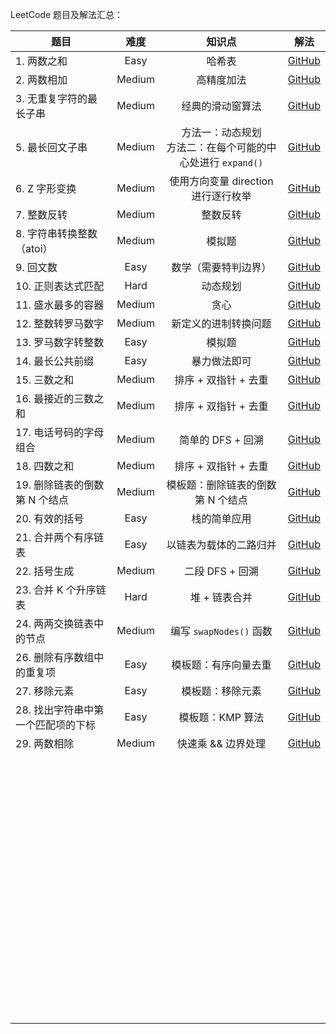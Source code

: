LeetCode 题目及解法汇总：

| 题目                               |  难度  |                            知识点                            | 解法                                                         |
| ---------------------------------- | :----: | :----------------------------------------------------------: | ------------------------------------------------------------ |
| 1. 两数之和                        |  Easy  |                            哈希表                            | [GitHub](https://github.com/aeoaz/myLeetCode/tree/main/Problems/00001_Two%20Sum) |
| 2. 两数相加                        | Medium |                          高精度加法                          | [GitHub](https://github.com/aeoaz/myLeetCode/tree/main/Problems/00002_Add%20Two%20Numbers) |
| 3. 无重复字符的最长子串            | Medium |                       经典的滑动窗算法                       | [GitHub](https://github.com/aeoaz/myLeetCode/tree/main/Problems/00003_Longest%20Substring%20Without%20Repeating%20Characters) |
| 5. 最长回文子串                    | Medium | 方法一：动态规划<br />方法二：在每个可能的中心处进行 `expand()` | [GitHub](https://github.com/aeoaz/myLeetCode/tree/main/Problems/00005_Longest%20Palindromic%20Substring) |
| 6. Z 字形变换                      | Medium |             使用方向变量 direction 进行逐行枚举              | [GitHub](https://github.com/aeoaz/myLeetCode/tree/main/Problems/00006_Zigzag%20Conversion) |
| 7. 整数反转                        | Medium |                           整数反转                           | [GitHub](https://github.com/aeoaz/myLeetCode/tree/main/Problems/00007_Reverse%20Integer) |
| 8. 字符串转换整数（atoi）          | Medium |                            模拟题                            | [GitHub](https://github.com/aeoaz/myLeetCode/tree/main/Problems/00008_String%20to%20Integer(atoi)) |
| 9. 回文数                          |  Easy  |                     数学（需要特判边界）                     | [GitHub](https://github.com/aeoaz/myLeetCode/tree/main/Problems/00009_Palindrome%20Number) |
| 10. 正则表达式匹配                 |  Hard  |                           动态规划                           | [GitHub](https://github.com/aeoaz/myLeetCode/tree/main/Problems/00010_Regular%20Expression%20Matching) |
| 11. 盛水最多的容器                 | Medium |                             贪心                             | [GitHub](https://github.com/aeoaz/myLeetCode/tree/main/Problems/00011_Container%20With%20Most%20Water) |
| 12. 整数转罗马数字                 | Medium |                     新定义的进制转换问题                     | [GitHub](https://github.com/aeoaz/myLeetCode/tree/main/Problems/00012_Integer%20to%20Roman) |
| 13. 罗马数字转整数                 |  Easy  |                            模拟题                            | [GitHub](https://github.com/aeoaz/myLeetCode/tree/main/Problems/00013_Roman%20to%20Integer) |
| 14. 最长公共前缀                   |  Easy  |                         暴力做法即可                         | [GitHub](https://github.com/aeoaz/myLeetCode/tree/main/Problems/00014_Longest%20Common%20Prefix) |
| 15. 三数之和                       | Medium |                     排序 + 双指针 + 去重                     | [GitHub](https://github.com/aeoaz/myLeetCode/tree/main/Problems/00015_3Sum) |
| 16. 最接近的三数之和               | Medium |                     排序 + 双指针 + 去重                     | [GitHub](https://github.com/aeoaz/myLeetCode/tree/main/Problems/00016_3Sum%20Closest) |
| 17. 电话号码的字母组合             | Medium |                      简单的 DFS + 回溯                       | [GitHub](https://github.com/aeoaz/myLeetCode/tree/main/Problems/00017_Letter%20Combinations%20of%20a%20Phone%20Number) |
| 18. 四数之和                       | Medium |                     排序 + 双指针 + 去重                     | [GitHub](https://github.com/aeoaz/myLeetCode/tree/main/Problems/00018_4Sum) |
| 19. 删除链表的倒数第 N 个结点      | Medium |              模板题：删除链表的倒数第 N 个结点               | [GitHub](https://github.com/aeoaz/myLeetCode/tree/main/Problems/00019_Remove%20Nth%20Node%20From%20End%20of%20List) |
| 20. 有效的括号                     |  Easy  |                         栈的简单应用                         | [GitHub](https://github.com/aeoaz/myLeetCode/tree/main/Problems/00020_Valid%20Parentheses) |
| 21. 合并两个有序链表               |  Easy  |                    以链表为载体的二路归并                    | [GitHub](https://github.com/aeoaz/myLeetCode/tree/main/Problems/00021_Merge%20Two%20Sorted%20Lists) |
| 22. 括号生成                       | Medium |                       二段 DFS + 回溯                        | [GitHub](https://github.com/aeoaz/myLeetCode/tree/main/Problems/00022_Generate%20Parentheses) |
| 23. 合并 K 个升序链表              |  Hard  |                        堆 + 链表合并                         | [GitHub](https://github.com/aeoaz/myLeetCode/tree/main/Problems/00023_Merge%20k%20Sorted%20Lists) |
| 24. 两两交换链表中的节点           | Medium |                   编写 `swapNodes()` 函数                    | [GitHub](https://github.com/aeoaz/myLeetCode/tree/main/Problems/00024_Swap%20Nodes%20in%20Pairs) |
| 26. 删除有序数组中的重复项         |  Easy  |                     模板题：有序向量去重                     | [GitHub](https://github.com/aeoaz/myLeetCode/tree/main/Problems/00026_Remove%20Duplicates%20from%20Sorted%20Array) |
| 27. 移除元素                       |  Easy  |                       模板题：移除元素                       | [GitHub](https://github.com/aeoaz/myLeetCode/tree/main/Problems/00027_Remove%20Element) |
| 28. 找出字符串中第一个匹配项的下标 |  Easy  |                       模板题：KMP 算法                       | [GitHub](https://github.com/aeoaz/myLeetCode/tree/main/Problems/00028_Find%20the%20Index%20of%20the%20First%20Occurrence%20in%20a%20String) |
| 29. 两数相除                       | Medium |                      快速乘 && 边界处理                      | [GitHub](https://github.com/aeoaz/myLeetCode/tree/main/Problems/00029_Divide%20Two%20Integers) |
|                                    |        |                                                              |                                                              |
|                                    |        |                                                              |                                                              |
|                                    |        |                                                              |                                                              |
|                                    |        |                                                              |                                                              |
|                                    |        |                                                              |                                                              |
|                                    |        |                                                              |                                                              |
|                                    |        |                                                              |                                                              |
|                                    |        |                                                              |                                                              |
|                                    |        |                                                              |                                                              |
|                                    |        |                                                              |                                                              |
|                                    |        |                                                              |                                                              |
|                                    |        |                                                              |                                                              |
|                                    |        |                                                              |                                                              |
|                                    |        |                                                              |                                                              |
|                                    |        |                                                              |                                                              |
|                                    |        |                                                              |                                                              |
|                                    |        |                                                              |                                                              |
|                                    |        |                                                              |                                                              |
|                                    |        |                                                              |                                                              |
|                                    |        |                                                              |                                                              |
|                                    |        |                                                              |                                                              |
|                                    |        |                                                              |                                                              |
|                                    |        |                                                              |                                                              |
|                                    |        |                                                              |                                                              |
|                                    |        |                                                              |                                                              |
|                                    |        |                                                              |                                                              |
|                                    |        |                                                              |                                                              |
|                                    |        |                                                              |                                                              |
|                                    |        |                                                              |                                                              |
|                                    |        |                                                              |                                                              |
|                                    |        |                                                              |                                                              |
|                                    |        |                                                              |                                                              |
|                                    |        |                                                              |                                                              |
|                                    |        |                                                              |                                                              |
|                                    |        |                                                              |                                                              |
|                                    |        |                                                              |                                                              |
|                                    |        |                                                              |                                                              |
|                                    |        |                                                              |                                                              |
|                                    |        |                                                              |                                                              |
|                                    |        |                                                              |                                                              |
|                                    |        |                                                              |                                                              |
|                                    |        |                                                              |                                                              |
|                                    |        |                                                              |                                                              |
|                                    |        |                                                              |                                                              |
|                                    |        |                                                              |                                                              |
|                                    |        |                                                              |                                                              |
|                                    |        |                                                              |                                                              |
|                                    |        |                                                              |                                                              |
|                                    |        |                                                              |                                                              |
|                                    |        |                                                              |                                                              |
|                                    |        |                                                              |                                                              |
|                                    |        |                                                              |                                                              |
|                                    |        |                                                              |                                                              |
|                                    |        |                                                              |                                                              |
|                                    |        |                                                              |                                                              |
|                                    |        |                                                              |                                                              |
|                                    |        |                                                              |                                                              |
|                                    |        |                                                              |                                                              |
|                                    |        |                                                              |                                                              |
|                                    |        |                                                              |                                                              |
|                                    |        |                                                              |                                                              |
|                                    |        |                                                              |                                                              |
|                                    |        |                                                              |                                                              |
|                                    |        |                                                              |                                                              |
|                                    |        |                                                              |                                                              |
|                                    |        |                                                              |                                                              |
|                                    |        |                                                              |                                                              |
|                                    |        |                                                              |                                                              |
|                                    |        |                                                              |                                                              |
|                                    |        |                                                              |                                                              |
|                                    |        |                                                              |                                                              |
|                                    |        |                                                              |                                                              |

